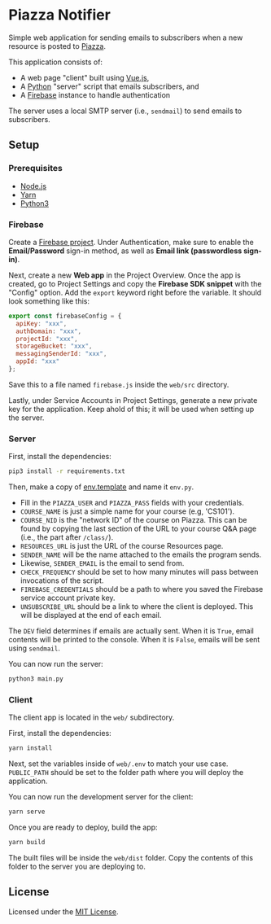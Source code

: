 # Piazza Notifier

Simple web application for sending emails to subscribers when a new resource is posted to [Piazza](https://piazza.com).

This application consists of:
- A web page "client" built using [Vue.js](https://vuejs.org),
- A [Python](https://python.org) "server" script that emails subscribers, and
- A [Firebase](https://firebase.google.com) instance to handle authentication

The server uses a local SMTP server (i.e., `sendmail`) to send emails to subscribers.

## Setup

### Prerequisites
- [Node.js](https://nodejs.org/)
- [Yarn](https://yarnpkg.com)
- [Python3](https://www.python.org)

### Firebase
Create a [Firebase project](https://console.firebase.google.com). Under Authentication, make sure to enable the **Email/Password** sign-in method, as well as **Email link (passwordless sign-in)**.

Next, create a new **Web app** in the Project Overview. Once the app is created, go to Project Settings and copy the **Firebase SDK snippet** with the "Config" option. Add the `export` keyword right before the variable. It should look something like this:

```javascript
export const firebaseConfig = {
  apiKey: "xxx",
  authDomain: "xxx",
  projectId: "xxx",
  storageBucket: "xxx",
  messagingSenderId: "xxx",
  appId: "xxx"
};
```

Save this to a file named `firebase.js` inside the `web/src` directory.

Lastly, under Service Accounts in Project Settings, generate a new private key for the application. Keep ahold of this; it will be used when setting up the server.

### Server
First, install the dependencies:
```bash
pip3 install -r requirements.txt
```
Then, make a copy of [env.template](env.template) and name it `env.py`.

- Fill in the `PIAZZA_USER` and `PIAZZA_PASS` fields with your credentials.
- `COURSE_NAME` is just a simple name for your course (e.g, 'CS101').
- `COURSE_NID` is the "network ID" of the course on Piazza. This can be found by copying the last section of the URL to your course Q&A page (i.e., the part after `/class/`).
- `RESOURCES_URL` is just the URL of the course Resources page.
- `SENDER_NAME` will be the name attached to the emails the program sends.
- Likewise, `SENDER_EMAIL` is the email to send from.
- `CHECK_FREQUENCY` should be set to how many minutes will pass between invocations of the script.
- `FIREBASE_CREDENTIALS` should be a path to where you saved the Firebase service account private key.
- `UNSUBSCRIBE_URL` should be a link to where the client is deployed. This will be displayed at the end of each email.

The `DEV` field determines if emails are actually sent. When it is `True`, email contents will be printed to the console. When it is `False`, emails will be sent using `sendmail`.

You can now run the server:
```bash
python3 main.py
```

### Client
The client app is located in the `web/` subdirectory.

First, install the dependencies:
```bash
yarn install
```

Next, set the variables inside of `web/.env` to match your use case. `PUBLIC_PATH` should be set to the folder path where you will deploy the application.

You can now run the development server for the client:
```bash
yarn serve
```

Once you are ready to deploy, build the app:
```bash
yarn build
```

The built files will be inside the `web/dist` folder. Copy the contents of this folder to the server you are deploying to.

## License

Licensed under the [MIT License](LICENSE).
